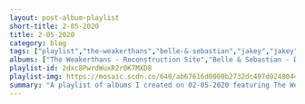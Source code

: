 ```yaml
---
layout: post-album-playlist
short-title: 2-05-2020
title: 2-05-2020
category: blog
tags: ["playlist","the-weakerthans","belle-&-sebastian","jakey","jakey","jakey","jakey","jakey","jakey","green-day","various-artists","various-artists","mock-orange","mock-orange","mock-orange","various-artists","streetlight-manifesto"]
albums: ["The Weakerthans - Reconstruction Site","Belle & Sebastian - Days of the Bagnold Summer","Jakey - Not Dead Yet","Jakey - Moby Dick","Jakey - Medium","Jakey - Saintlike","Jakey - South Dakota","Jakey - Cafeteria","Green Day - Father of All...","Various Artists - Funeral","Various Artists - ASCENSION","Mock Orange - Daniels e.p. 2","Mock Orange - A Twenty Band Compilation","Mock Orange - Neo Travel Kit","Various Artists - A Collection of Bees, Pt. 1","Streetlight Manifesto - Somewhere in the Between"]
playlist-id: 2dxc8PwrdWuxR2r0K7MXD8
playlist-img: https://mosaic.scdn.co/640/ab67616d0000b2732dc497d02480446b7eed9c58ab67616d0000b2734769c91060c04fee0ee3a511ab67616d0000b27349975866363b47754b3b1fe1ab67616d0000b273a7fc8aed0ce5a33da92b74f2
summary: "A playlist of albums I created on 02-05-2020 featuring The Weakerthans, Belle & Sebastian, Jakey, Jakey, Jakey, Jakey, Jakey, Jakey, Green Day, Various Artists, Various Artists, Mock Orange, Mock Orange, Mock Orange, Various Artists, and Streetlight Manifesto."
---
```

